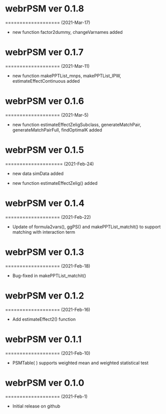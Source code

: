 # webrPSM ver 0.1.8
===================
(2021-Mar-17)

* new function factor2dummy, changeVarnames added

# webrPSM ver 0.1.7
===================
(2021-Mar-11)

* new function makePPTList_mnps, makePPTList_IPW, estimateEffectContinuous added

# webrPSM ver 0.1.6
===================
(2021-Mar-5)

* new function estimateEffectZeligSubclass, generateMatchPair, generateMatchPairFull, findOptimalK added

# webrPSM ver 0.1.5
====================
(2021-Feb-24)

* new data simData added

* new function estimateEffectZelig() added

# webrPSM ver 0.1.4
===================
(2021-Feb-22)

* Update of formula2vars(), ggPS() and makePPTList_matchit() to support matching with interaction term

# webrPSM ver 0.1.3 
===================
(2021-Feb-18)

* Bug-fixed in makePPTList_matchit()

# webrPSM ver 0.1.2 
===================
(2021-Feb-16)

* Add estimateEffect2() function

# webrPSM ver 0.1.1 
===================
(2021-Feb-10)

* PSMTable( ) supports weighted mean and weighted statistical test


# webrPSM ver 0.1.0
===================
(2021-Feb-1)

* Initial release on github
